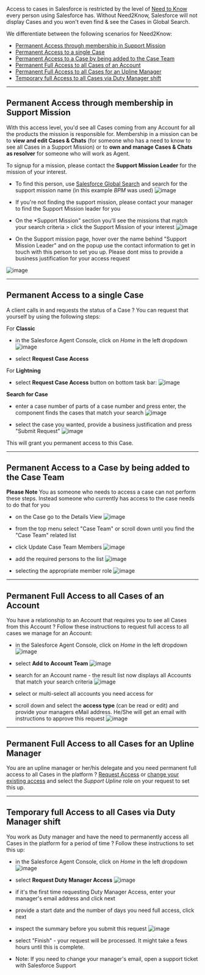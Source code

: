 
Access to cases in Salesforce is restricted by the level of <a href="https://ibm.box.com/v/SF-Need-To-Know-Policy" target="_blank">Need to Know</a> every person using Salesforce has. Without Need2Know, Salesforce will not display Cases and you won't even find & see the Cases in Global Search.

We differentiate between the following scenarios for Need2Know:
 * [Permanent Access through membership in Support Mission](/dba-support/DBA-Education/#/DBA-Education/process/agents/case/access#mission)
 * [Permanent Access to a single Case](/dba-support/DBA-Education/#/DBA-Education/process/agents/case/access#case)
 * [Permanent Access to a Case by being added to the Case Team](/dba-support/DBA-Education/#/DBA-Education/process/agents/case/access#caseteam)
 * [Permanent Full Access to all Cases of an Account](/dba-support/DBA-Education/#/DBA-Education/process/agents/case/access#account)
 * [Permanent Full Access to all Cases for an Upline Manager](/dba-support/DBA-Education/#/DBA-Education/process/agents/case/access#upline)
 * [Temporary full Access to all Cases via Duty Manager shift](/dba-support/DBA-Education/#/DBA-Education/process/agents/case/access#dm)

---

## <a id="mission" name="mission"></a>Permanent Access through membership in Support Mission 

With this access level, you'd see all Cases coming from any Account for all the products the mission is responsible for.
Membership in a mission can be to **view and edit Cases & Chats** (for someone who has a need to know to see all Cases in a Support Mission) or to **own and manage Cases & Chats as resolver** for someone who will work as Agent.

To signup for a mission, please contact the **Support Mission Leader** for the mission of your interest. 

* To find this person, use <a href="/dba-support/DBA-Education/#/DBA-Education/uis/workbench/globalSearch">Salesforce Global Search</a> and search for the support mission name (in this example _BPM_ was used)
![image](https://media.github.ibm.com/user/19331/files/2a18e1b2-ab84-11e8-9a0d-0109f1fa7da3)

* If you're not finding the support mission, please contact your manager to find the Support Mission leader for you

* On the *Support Mission" section you'll see the missions that match your search criteria > click 
 the Support Mission of your interest
![image](https://media.github.ibm.com/user/19331/files/511b4ab2-ab83-11e8-90e7-c336d68ee863)

* On the Support mission page, hover over the name behind "Support Mission Leader" and on the popup use the contact information to get in touch with this person to set you up. Please dont miss to provide a business justification for your access request

![image](https://media.github.ibm.com/user/19331/files/121c26be-ab84-11e8-81ba-05ff673ee17b)

---

## <a id="case" name="case"></a>Permanent Access to a single Case

A client calls in and requests the status of a Case ? You can request that yourself by using the following steps: 

For **Classic**
* in the Salesforce Agent Console, click on *Home* in the left dropdown
![image](https://media.github.ibm.com/user/19331/files/1282632e-a9f5-11e8-9527-e671706ef903)

* select **Request Case Access**

For **Lightning**
* select **Request Case Access** button on bottom task bar:
![image](https://media.github.ibm.com/user/79767/files/50916000-6b49-11e9-8cfa-d9a77d465cf9)

**Search for Case**

* enter a case number of parts of a case number and press enter, the component finds the cases that match your search
![image](https://media.github.ibm.com/user/19331/files/a586eafe-ab8b-11e8-846d-03d5708bbf74)

* select the case you wanted, provide a business justification and press "Submit Request"
![image](https://media.github.ibm.com/user/19331/files/e750306c-ab8b-11e8-848d-2c5833e29c28)

This will grant you permanent access to this Case.

---

## <a id="caseteam" name="caseteam"></a>Permanent Access to a Case by being added to the Case Team

**Please Note** You as someone who needs to access a case can not perform these steps. Instead someone who currently has access to the case needs to do that for you

* on the Case go to the Details View
![image](https://media.github.ibm.com/user/70336/files/cb1eab8c-aadf-11e8-9c87-51deb74b86a4)

* from the top menu select "Case Team" or scroll down until you find the "Case Team" related list

* click Update Case Team Members
![image](https://media.github.ibm.com/user/70336/files/21e8211e-aae0-11e8-9e70-c50167857007)

* add the required persons to the list 
![image](https://media.github.ibm.com/user/70336/files/437aa860-aae0-11e8-8011-0791b76c6dbb)

* selecting the appropriate member role
![image](https://media.github.ibm.com/user/70336/files/69485420-aae0-11e8-8728-49cbebb8e236)

---

## <a id="account" name="account"></a>Permanent Full Access to all Cases of an Account 

You have a relationship to an Account that requires you to see all Cases from this Account ? Follow these instructions to request full access to all cases we manage for an Account:

* in the Salesforce Agent Console, click on *Home* in the left dropdown
![image](https://media.github.ibm.com/user/19331/files/1282632e-a9f5-11e8-9527-e671706ef903)

* select **Add to Account Team**
![image](https://media.github.ibm.com/user/19331/files/c6fec82c-ab8c-11e8-8e7f-a1ebbc181df9)

* search for an Account name - the result list now displays all Accounts that match your search criteria
![image](https://media.github.ibm.com/user/19331/files/ec60f644-ab8c-11e8-924a-588aae8c7875)

* select or multi-select all accounts you need access for

* scroll down and select the **access type** (can be read or edit) and provide your managers eMail address. He/She will get an email with instructions to approve this request
![image](https://media.github.ibm.com/user/19331/files/2d68b4c4-ab8d-11e8-801c-30660c329635)

---

## <a id="upline" name="upline"></a>Permanent Full Access to all Cases for an Upline Manager

You are an upline manager or her/his delegate and you need permanent full access to all Cases in the platform ? <a href="/dba-support/DBA-Education/#/DBA-Education/process/general/process/general/requestAccess">Request Access</a> or <a href="/dba-support/DBA-Education/#/DBA-Education/process/general/process/general/changeRole">change your existing access</a> and select the *Support Upline* role on your request to set this up.


---

## <a id="dm" name="dm"></a>Temporary full Access to all Cases via Duty Manager shift 

You work as Duty manager and have the need to permanently access all Cases in the platform for a period of time ? Follow these instructions to set this up:

* in the Salesforce Agent Console, click on *Home* in the left dropdown
![image](https://media.github.ibm.com/user/19331/files/1282632e-a9f5-11e8-9527-e671706ef903)

* select **Request Duty Manager Access**
![image](https://media.github.ibm.com/user/19331/files/5f918534-ab8d-11e8-9ae2-8771a34ed9e7)

* if it's the first time requesting Duty Manager Access, enter your manager's email address and click next 

* provide a start date and the number of days you need full access, click next

* inspect the summary before you submit this request
![image](https://media.github.ibm.com/user/19331/files/816d610a-ab8d-11e8-8d2f-4b8651ae2b57)

* select "Finish" - your request will be processed. It might take a fews hours until this is complete.

* Note: If you need to change your manager's email, open a support ticket with Salesforce Support



